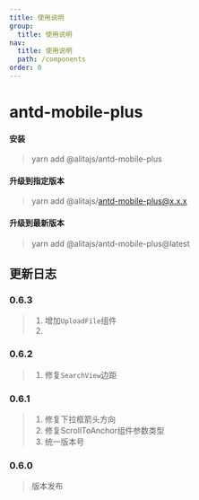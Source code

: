 ```yaml
---
title: 使用说明
group: 
  title: 使用说明
nav:
  title: 使用说明
  path: /components
order: 0
---
```


# antd-mobile-plus

#### 安装
> yarn add @alitajs/antd-mobile-plus

#### 升级到指定版本
> yarn add @alitajs/antd-mobile-plus@x.x.x

#### 升级到最新版本
> yarn add @alitajs/antd-mobile-plus@latest



## 更新日志

### 0.6.3
> 1. 增加`UploadFile`组件
> 2. 

### 0.6.2
> 1. 修复`SearchView`边距
### 0.6.1
> 1. 修复下拉框箭头方向
> 2. 修复ScrollToAnchor组件参数类型
> 3. 统一版本号
### 0.6.0
> 版本发布


